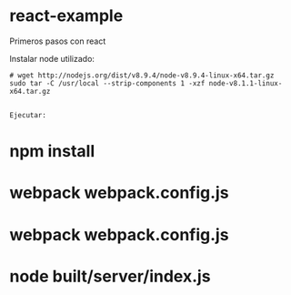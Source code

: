 # react-example
Primeros pasos con react

Instalar node utilizado: 
```
# wget http://nodejs.org/dist/v8.9.4/node-v8.9.4-linux-x64.tar.gz
sudo tar -C /usr/local --strip-components 1 -xzf node-v8.1.1-linux-x64.tar.gz


Ejecutar: 
```
# npm install
# webpack webpack.config.js 
# webpack webpack.config.js 
# node built/server/index.js
```
